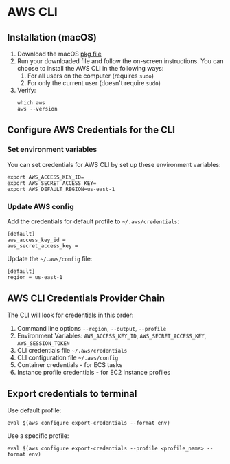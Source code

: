 # AWS CLI

## Installation (macOS)

1. Download the macOS [pkg file](https://awscli.amazonaws.com/AWSCLIV2.pkg)
2. Run your downloaded file and follow the on-screen instructions. You can choose to install the AWS CLI in the following ways:
    1. For all users on the computer (requires `sudo`)
    2. For only the current user (doesn't require `sudo`)
3. Verify:
    ```shell
    which aws
    aws --version
    ```

## Configure AWS Credentials for the CLI

### Set environment variables

You can set credentials for AWS CLI by set up these environment variables:

```shell
export AWS_ACCESS_KEY_ID=
export AWS_SECRET_ACCESS_KEY=
export AWS_DEFAULT_REGION=us-east-1
```

### Update AWS config 

Add the credentials for default profile to `~/.aws/credentials`:
``` filename="~/.aws/credentials"
[default]
aws_access_key_id = 
aws_secret_access_key = 
```

Update the `~/.aws/config` file:
``` filename="~/.aws/config"
[default]
region = us-east-1
```


## AWS CLI Credentials Provider Chain

The CLI will look for credentials in this order:
1. Command line options `--region`, `--output`, `--profile`
2. Environment Variables: `AWS_ACCESS_KEY_ID`, `AWS_SECRET_ACCESS_KEY`, `AWS_SESSION_TOKEN`
3. CLI credentials file `~/.aws/credentials`
4. CLI configuration file `~/.aws/config`
5. Container credentials - for ECS tasks
6. Instance profile credentials - for EC2 instance profiles


## Export credentials to terminal

Use default profile:
```shell
eval $(aws configure export-credentials --format env)
```

Use a specific profile:
```shell
eval $(aws configure export-credentials --profile <profile_name> --format env)
```
